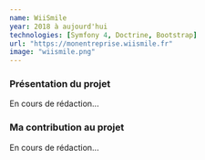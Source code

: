 ```yaml
---
name: WiiSmile
year: 2018 à aujourd'hui
technologies: [Symfony 4, Doctrine, Bootstrap]
url: "https://monentreprise.wiismile.fr"
image: "wiismile.png" 
---
```


### Présentation du projet

En cours de rédaction...

### Ma contribution au projet

En cours de rédaction...